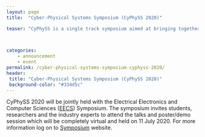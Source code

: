```yaml
---
layout: page
title:  "Cyber-Physical Systems Symposium (CyPhySS 2020)"

teaser: "CyPhySS is a single track symposium aimed at bringing together leading researchers and industry experts to share the recent advancements and the upcoming challenges in the area of Cyber Physical Systems (CPS), with a special focus on the following areas: Robotics, drones, CPS security, and technology for COVID 19." 


 
categories:
    - announcement
    - event
permalink: /cyber-physical-systems-symposium-cyphyss-2020/
header:
 title: "Cyber-Physical Systems Symposium (CyPhySS 2020)"
 background-color: "#334d5c"
---
```

CyPhySS 2020 will be jointly held with the Electrical Electronics and Computer Sciences ([EECS](https://eecs.iisc.ac.in/EECS2020/)) Symposium. The symposium invites students, researchers and the industry experts to attend the talks and poster/demo session which will be completely virtual and held on 11 July 2020. For more information log on to [Symposium](http://www.rbccps.org/cyphyss2020/) website. 
